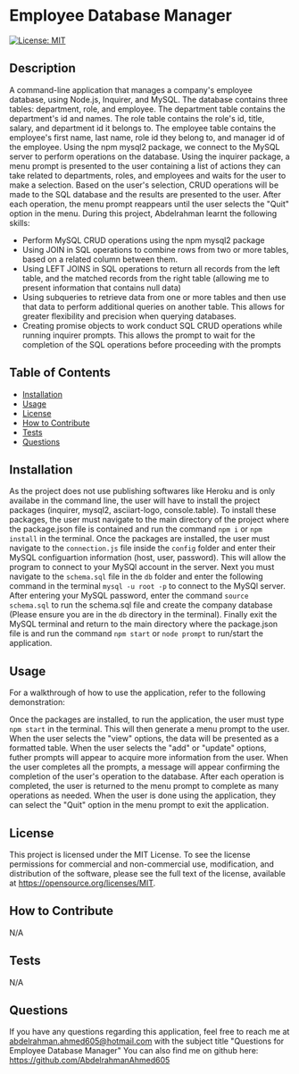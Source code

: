 # Employee Database Manager

[![License: MIT](https://img.shields.io/badge/License-MIT-yellow.svg)](https://opensource.org/licenses/MIT)

## Description

A command-line application that manages a company's employee database, using Node.js, Inquirer, and MySQL. The database contains three tables: department, role, and employee. The department table contains the department's id and names. The role table contains the role's id, title, salary, and department id it belongs to. The employee table contains the employee's first name, last name, role id they belong to, and manager id of the employee. Using the npm mysql2 package, we connect to the MySQL server to perform operations on the database. Using the inquirer package, a menu prompt is presented to the user containing a list of actions they can take related to departments, roles, and employees and waits for the user to make a selection. Based on the user's selection, CRUD operations will be made to the SQL database and the results are presented to the user. After each operation, the menu prompt reappears until the user selects the "Quit" option in the menu. During this project, Abdelrahman learnt the following skills:
- Perform MySQL CRUD operations using the npm mysql2 package
- Using JOIN in SQL operations to combine rows from two or more tables, based on a related column between them.
- Using LEFT JOINS in SQL operations to return all records from the left table, and the matched records from the right table (allowing me to present information that contains null data)
- Using subqueries to retrieve data from one or more tables and then use that data to perform additional queries on another table. This allows for greater flexibility and precision when querying databases.
- Creating promise objects to work conduct SQL CRUD operations while running inquirer prompts. This allows the prompt to wait for the completion of the SQL operations before proceeding with the prompts

## Table of Contents

- [Installation](#installation)
- [Usage](#usage)
- [License](#license)
- [How to Contribute](#how-to-contribute)
- [Tests](#tests)
- [Questions](#questions)

## Installation

As the project does not use publishing softwares like Heroku and is only availabe in the command line, the user will have to install the project packages (inquirer, mysql2, asciiart-logo, console.table). To install these packages, the user must navigate to the main directory of the project where the package.json file is contained and run the command `npm i` or `npm install` in the terminal. Once the packages are installed, the user must navigate to the `connection.js` file inside the `config` folder and enter their MySQL configuartion information (host, user, password). This will allow the program to connect to your MySQl account in the server. Next you must navigate to the `schema.sql` file in the `db` folder and enter the following command in the terminal `mysql -u root -p` to connect to the MySQl server. After entering your MySQL password, enter the command `source schema.sql` to run the schema.sql file and create the company database (Please ensure you are in the `db` directory in the terminal). Finally exit the MySQL terminal and return to the main directory where the package.json file is and run the command `npm start` or `node prompt` to run/start the application.

## Usage

For a walkthrough of how to use the application, refer to the following demonstration: 

Once the packages are installed, to run the application, the user must type `npm start` in the terminal. This will then generate a menu prompt to the user. When the user selects the "view" options, the data will be presented as a formatted table. When the user selects the "add" or "update" options, futher prompts will appear to acquire more information from the user. When the user completes all the prompts, a message will appear confirming the completion of the user's operation to the database. After each operation is completed, the user is returned to the menu prompt to complete as many operations as needed. When the user is done using the application, they can select the "Quit" option in the menu prompt to exit the application.

## License

This project is licensed under the MIT License. To see the license permissions for commercial and non-commercial use, modification, and distribution of the software, please see the full text of the license, available at https://opensource.org/licenses/MIT.

## How to Contribute

N/A

## Tests

N/A

## Questions

If you have any questions regarding this application, feel free to reach me at abdelrahman.ahmed605@hotmail.com with the subject title "Questions for Employee Database Manager"
You can also find me on github here: https://github.com/AbdelrahmanAhmed605


